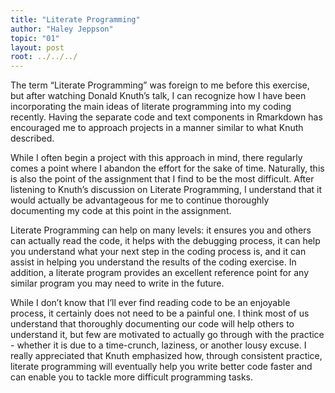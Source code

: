 ```yaml
---
title: "Literate Programming"
author: "Haley Jeppson"
topic: "01"
layout: post
root: ../../../
---
```


The term “Literate Programming” was foreign to me before this exercise, but after watching Donald Knuth’s talk, I can recognize how I have been incorporating the main ideas of literate programming into my coding recently. Having the separate code and text components in Rmarkdown has encouraged me to approach projects in a manner similar to what Knuth described.  

While I often begin a project with this approach in mind, there regularly comes a point where I abandon the effort for the sake of time. Naturally, this is also the point of the assignment that I find to be the most difficult. After listening to Knuth’s discussion on Literate Programming, I understand that it would actually be advantageous for me to continue thoroughly documenting my code at this point in the assignment. 

Literate Programming can help on many levels: it ensures you and others can actually read the code, it helps with the debugging process, it can help you understand what your next step in the coding process is, and it can assist in helping you understand the results of the coding exercise. In addition, a literate program provides an excellent reference point for any similar program you may need to write in the future.

While I don’t know that I’ll ever find reading code to be an enjoyable process, it certainly does not need to be a painful one. I think most of us understand that thoroughly documenting our code will help others to understand it, but few are motivated to actually go through with the practice - whether it is due to a time-crunch, laziness, or another lousy excuse. I really appreciated that Knuth emphasized how, through consistent practice, literate programming will eventually help you write better code faster and can enable you to tackle more difficult programming tasks. 
